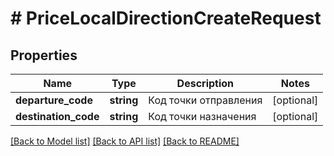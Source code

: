 # # PriceLocalDirectionCreateRequest

## Properties

Name | Type | Description | Notes
------------ | ------------- | ------------- | -------------
**departure_code** | **string** | Код точки отправления | [optional]
**destination_code** | **string** | Код точки назначения | [optional]

[[Back to Model list]](../../README.md#models) [[Back to API list]](../../README.md#endpoints) [[Back to README]](../../README.md)
